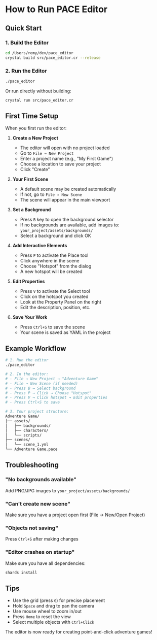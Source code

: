 # How to Run PACE Editor

## Quick Start

### 1. Build the Editor
```bash
cd /Users/remy/dev/pace_editor
crystal build src/pace_editor.cr --release
```

### 2. Run the Editor
```bash
./pace_editor
```

Or run directly without building:
```bash
crystal run src/pace_editor.cr
```

## First Time Setup

When you first run the editor:

1. **Create a New Project**
   - The editor will open with no project loaded
   - Go to `File → New Project`
   - Enter a project name (e.g., "My First Game")
   - Choose a location to save your project
   - Click "Create"

2. **Your First Scene**
   - A default scene may be created automatically
   - If not, go to `File → New Scene`
   - The scene will appear in the main viewport

3. **Set a Background**
   - Press `B` key to open the background selector
   - If no backgrounds are available, add images to:
     `your_project/assets/backgrounds/`
   - Select a background and click OK

4. **Add Interactive Elements**
   - Press `P` to activate the Place tool
   - Click anywhere in the scene
   - Choose "Hotspot" from the dialog
   - A new hotspot will be created

5. **Edit Properties**
   - Press `V` to activate the Select tool
   - Click on the hotspot you created
   - Look at the Property Panel on the right
   - Edit the description, position, etc.

6. **Save Your Work**
   - Press `Ctrl+S` to save the scene
   - Your scene is saved as YAML in the project

## Example Workflow

```bash
# 1. Run the editor
./pace_editor

# 2. In the editor:
# - File → New Project → "Adventure Game"
# - File → New Scene (if needed)
# - Press B → Select background
# - Press P → Click → Choose "Hotspot"
# - Press V → Click hotspot → Edit properties
# - Press Ctrl+S to save

# 3. Your project structure:
Adventure Game/
├── assets/
│   ├── backgrounds/
│   ├── characters/
│   └── scripts/
├── scenes/
│   └── scene_1.yml
└── Adventure Game.pace
```

## Troubleshooting

### "No backgrounds available"
Add PNG/JPG images to `your_project/assets/backgrounds/`

### "Can't create new scene"
Make sure you have a project open first (File → New/Open Project)

### "Objects not saving"
Press `Ctrl+S` after making changes

### "Editor crashes on startup"
Make sure you have all dependencies:
```bash
shards install
```

## Tips

- Use the grid (press `G`) for precise placement
- Hold `Space` and drag to pan the camera
- Use mouse wheel to zoom in/out
- Press `Home` to reset the view
- Select multiple objects with `Ctrl+Click`

The editor is now ready for creating point-and-click adventure games!